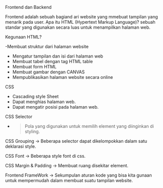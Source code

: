 Frontend dan Backend

Frontend adalah sebuah bagiand ari website yang mmebuat tampilan yang menarik pada user.
Apa itu HTML (Hypertext Markup Language)?
sebuah standar yang digunakan secara luas untuk menampilkan halaman web.

Kegunaan HTML?

-Membuat struktur dari halaman website

- Mengatur tampilan dan isi dari halaman web
- Membuat tabel dengan tag HTML table
- Membuat form HTML
- Membuat gambar dengan CANVAS
- Mempublikasikan halaman website secara online

CSS

- Cascading style Sheet
- Dapat menghias halaman web.
- Dapat mengatir posisi pada halaman web.

CSS Selector

- > Pola yang digunakan untuk memilih element yang diinginkan di styling.

CSS Grouping
-> Beberapa selector dapat dikelompokkan dalam satu deklarasi style.

CSS Font
-> Beberapa style font di css.

CSS Margin & Padding
-> Membuat ruang disekitar element.

Frontend FrameWork
-> Sekumpulan aturan kode yang bisa kita gunaan untuk mempermudah dalam membuat suatu tampilan website.
